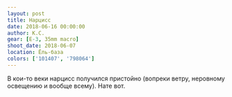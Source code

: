 ```yaml
---
layout: post
title: Нарцисс
date: 2018-06-16 00:00:00
author: К.С.
gear: [E-3, 35mm macro]
shoot_date: 2018-06-07
location: Ёль-база
colors: ['101407', '798064']
---
```

В кои-то веки нарцисс получился пристойно (вопреки ветру, неровному освещению и вообще всему). Нате вот.
